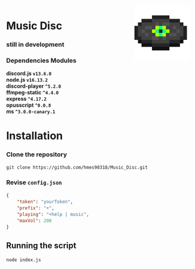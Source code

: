 <img width="150" height="150" align="right" style="float: right; margin: 0 10px 0 0;" alt="music_disc" src="./music_disc.png">

# Music Disc

### still in development  

### Dependencies Modules

**discord.js  `v13.6.0`**  
**node.js  `v16.13.2`**  
**discord-player  `^5.2.0`**  
**ffmpeg-static  `^4.4.0`**  
**express  `^4.17.2`**  
**opusscript  `^0.0.8`**  
**ms  `^3.0.0-canary.1`**  

# Installation  

### Clone the repository
```
git clone https://github.com/hmes98318/Music_Disc.git
```

### Revise `config.json`
```json
{
    "token": "yourToken",
    "prefix": "+",
    "playing": "+help | music",
    "maxVol": 200
}
```

## Running the script 

```
node index.js
```
